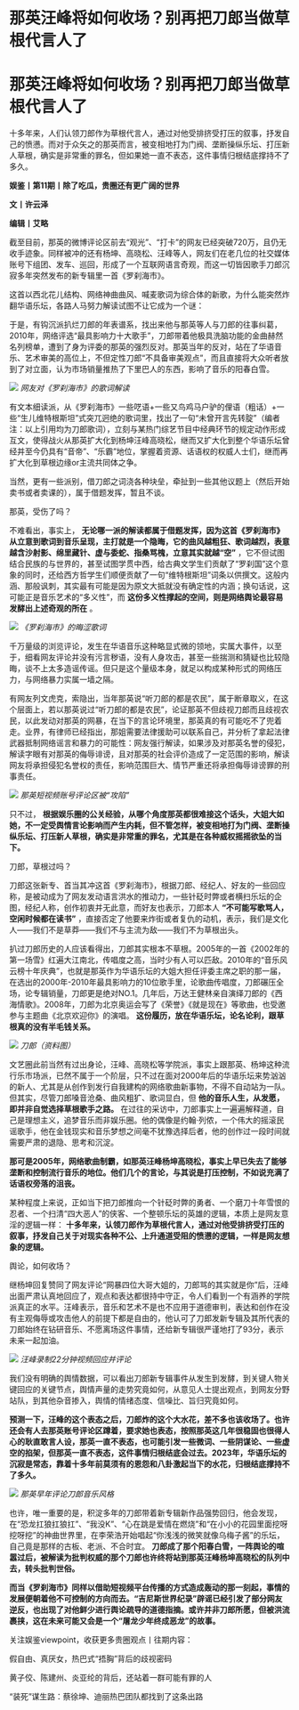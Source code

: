 # 那英汪峰将如何收场？别再把刀郎当做草根代言人了

# 那英汪峰将如何收场？别再把刀郎当做草根代言人了

十多年来，人们认领刀郎作为草根代言人，通过对他受排挤受打压的叙事，抒发自己的愤懑。而对于众矢之的那英而言，被变相地打为门阀、垄断操纵乐坛、打压新人草根，确实是非常重的罪名，但如果她一直不表态，这件事情归根结底撑持不了多久。

**娱鉴丨第11期丨除了吃瓜，贵圈还有更广阔的世界**

**文丨许云泽**

**编辑丨艾略**

截至目前，那英的微博评论区前去“观光”、“打卡”的网友已经突破720万，且仍无收手迹象。同样被冲的还有杨坤、高晓松、汪峰等人，网友们在老几位的社交媒体账号下组团、发车、巡回，形成了一个互联网语言奇观，而这一切皆因歌手刀郎沉寂多年突然发布的新专辑里一首《罗刹海市》。

这首以西北花儿结构、网络神曲曲风、喊麦歌词为综合体的新歌，为什么能突然炸翻华语乐坛，各路人马努力解读试图不让它成为一个谜：

于是，有钩沉派扒烂刀郎的年表谱系，找出来他与那英等人与刀郎的往事纠葛，2010年，网络评选“最具影响力十大歌手”，刀郎带着他极具洗脑功能的金曲赫然名列榜单，遭到了身为评委的那英的强烈反对。那英当年的反对，站在了华语音乐、艺术审美的高位上，不但定性刀郎“不具备审美观点”，而且直接将大众听者放到了对立面，认为市场销量推热了下里巴人的东西，影响了音乐的阳春白雪。

![](https://inews.gtimg.com/news_bt/OW887Oee55A_6mRW8qsP9GmcVk0b-jrjq_ej_PV30RJZQAA/1000)
_网友对《罗刹海市》的歌词解读_

有文本细读派，从《罗刹海市》一些呓语+一些又鸟鸡马户驴的俚语（粗话）+一些“生儿维特根斯坦”式突兀迥绝的歌词里，找出了一句“未曾开言先转腚”（编者注：以上引用均为刀郎歌词），立刻与某热门综艺节目中经典环节的规定动作形成互文，使得战火从那英扩大化到杨坤汪峰高晓松，继而又扩大化到整个华语乐坛曾经并至今仍具有“音帝”、“乐霸”地位，掌握着资源、话语权的权威人士们，继而再扩大化到草根边缘or主流共同体之争。

当然，更有一些派别，借刀郎之词浇各种块垒，牵扯到一些其他议题上（然后开始卖书或者卖课的），属于借题发挥，暂且不谈。

那英，受伤了吗？

不难看出，事实上，
**无论哪一派的解读都属于借题发挥，因为这首《罗刹海市》从立意到歌词到音乐呈现，主打就是一个隐晦，它的曲风越粗狂、歌词越烈，表意越含沙射影、绵里藏针、虚与委蛇、指桑骂槐，立意其实就越“空”**
，它不但试图结合民族的与世界的，甚至试图学贯中西，给古典文学生们贡献了“罗刹国”这个意象的同时，还给西方哲学生们顺便贡献了一句“维特根斯坦”词条以供撰文。这般内涵、那般讽刺，其实最有可能是因为原文大抵就没有确定性的内涵；换句话说，这可能正是音乐艺术的“多义性”，而
**这份多义性撑起的空间，则是网络舆论最容易发酵出上述奇观的所在** 。

![](https://inews.gtimg.com/news_bt/OE1lTIQicgOHxjlXh5Dr-X9zB_UgPziqRRqvCzEmLtyVgAA/1000)
_《罗刹海市》的晦涩歌词_

千万量级的浏览评论，发生在华语音乐这种略显式微的领地，实属大事件，以至于，细看网友评论并没有污言秽语，没有人身攻击，甚至一些揣测和猜疑也比较隐晦，谈不上太多造谣传谣。但只是这个量级本身，就足以构成某种形式的网络压力，与网络暴力实属一墙之隔。

有网友列文虎克，索隐出，当年那英说“听刀郎的都是农民”，属于断章取义，在这个层面上，若以那英说过“听刀郎的都是农民”，论证那英不但歧视刀郎而且歧视农民，以此发动对那英的网暴，在当下的言论环境里，那英真的有可能吃不了兜着走。业界，有律师已经指出，那姐需要法律援助可以联系自己，并分析了拿起法律武器抵制网络谣言和暴力的可能性：网友强行解读，如果涉及对那英名誉的侵犯，解读字眼有对那英的侮辱诽谤，且对那英的社会评价造成了一定范围的影响，解读网友将承担侵犯名誉权的责任，影响范围巨大、情节严重还将承担侮辱诽谤罪的刑事责任。

![](https://inews.gtimg.com/news_bt/OZggZcO73rTKsvOA8rR5RtyYTvr9gtNV1TG_OGJcGbeG8AA/1000)
_那英短视频账号评论区被“攻陷”_

只不过，
**根据娱乐圈的公关经验，从哪个角度那英都很难接这个话头，大姐大如她，不一定受舆情言论影响而产生内耗，但不管怎样，被变相地打为门阀、垄断操纵乐坛、打压新人草根，确实是非常重的罪名，尤其是在各种威权摇摇欲坠的当下。**

刀郎，草根过吗？

刀郎这张新专、首当其冲这首《罗刹海市》，根据刀郎、经纪人、好友的一些回应称，是被动成为了网友发动语言洪水的推动力，一些针砭时弊或者横扫乐坛的企图，经纪人称，创作初衷并无此意，而好友也表示，刀郎本人
**“不可能写歌骂人，空闲时候都在读书”**
，直接否定了他要来炸街或者复仇的动机，表示，我们是文化人——我们不是草莽——我们不与主流为敌——我们不为草根出头。

扒过刀郎历史的人应该看得出，刀郎其实根本不草根。2005年的一首《2002年的第一场雪》红遍大江南北，传唱度之高，当时少有人可以匹敌。2010年的“音乐风云榜十年庆典”，也就是那英作为华语乐坛的大姐大担任评委主席之职的那一届，在选出的2000年-2010年最具影响力的10位歌手里，论歌曲传唱度，刀郎碾压全场，论专辑销量，刀郎更是绝对NO.1。几年后，万达王健林亲自演绎刀郎的《西海情歌》。2008年，刀郎为北京奥运会写了《荣誉》《就是现在》等歌曲，也受邀参与主题曲《北京欢迎你》的演唱。
**这份履历，放在华语乐坛，论名论利，跟草根真的没有半毛钱关系。**

![](https://inews.gtimg.com/news_bt/Oqdde7YHEMUTVoN68umZxDPg2r89TE9XR3GO2k_3MlZg8AA/1000)
_刀郎（资料图）_

文艺圈此前当然有过出身论，汪峰、高晓松等学院派，事实上跟那英、杨坤这种流行乐市场派，已然不属于一个阶层，只不过在面对2000年后的华语乐坛来势汹汹的新人、尤其是从创作到发行自我建构的网络歌曲新事物，不得不自动站为一队。但其实，尽管刀郎嗓音沧桑、曲风粗犷、歌词显白，但
**他的音乐人生，从发愿，即并非自觉选择草根歌手之路。**
在过往的采访中，刀郎事实上一遍遍解释道，自己是理想主义，追梦音乐而非娱乐圈。他的偶像是约翰·列侬，一个伟大的摇滚民谣歌手，他在金钱现实和音乐梦想之间毫不犹豫选择后者，他的创作过一段时间就需要严肃的退隐、思考和沉淀。

**那可是2005年，网络歌曲制霸，如那英汪峰杨坤高晓松，事实上早已失去了能够垄断和控制流行音乐的地位。他们几个的言论，与其说是打压控制，不如说充满了话语权旁落的沮丧。**

某种程度上来说，正如当下把刀郎推向一个针砭时弊的勇者、一个磨刀十年雪恨的忍者、一个扫清“四大恶人”的侠客、一个整顿乐坛的英雄的逻辑，本质上是网友意淫的逻辑一样：
**十多年来，认领刀郎作为草根代言人，通过对他受排挤受打压的叙事，抒发自己关于对现实各种不公、上升通道受阻的愤懑的逻辑，一样是网友想象的逻辑。**

舆论，如何收场？

继杨坤回复赞同了网友评论“网暴四位大哥大姐的，刀郎骂的其实就是你”后，汪峰出面严肃认真地回应了，观点和表达都很持中守正，令人们看到一个有涵养的学院派真正的水平。汪峰表示，音乐和艺术不是也不应用于道德审判，表达和创作在没有主观侮辱或攻击他人的前提下都是自由的，他认可了刀郎发新专辑及其所代表的刀郎始终在钻研音乐、不愿离场这件事情，还给新专辑很严谨地打了93分，表示未来一起加油。

![](https://inews.gtimg.com/news_bt/Ob_BzJsEAazu0Y41-G2zNoDS9_8eqZWDNrnvy9M_a3CJ0AA/1000)
_汪峰录制22分钟视频回应并评论_

我们没有明确的舆情数据，可以看出刀郎新专辑事件从发生到发酵，到关键人物关键回应的关键节点，舆情声量的走势究竟如何，从意见人士提出观点，到网友分野站队，到其他杂音掺入，舆情的情绪态度、信噪比、旨归究竟如何。

**预测一下，汪峰的这个表态之后，刀郎炸的这个大水花，差不多也该收场了。也许还会有人去那英账号评论区蹲着，要求她也表态，按照那英这几年很稳固也很得人心的耿直敢言人设，那英一直不表态，也可能引发一些微词、一些阴谋论、一些虚空的掐架，但那英一直不表态，这件事情归根结底会过去。2023年，华语乐坛的沉寂是常态，靠着十多年前莫须有的恩怨和八卦激起当下的水花，归根结底撑持不了多久。**

![](https://inews.gtimg.com/news_bt/OLKx2DKEGp24NItVLzOuagqoRmzvnJausm67o83iKi6AYAA/1000)
_那英早年评论刀郎音乐风格_

也许，唯一重要的是，积淀多年的刀郎带着新专辑新作品强势回归，他会发现，在“恐龙扛狼扛狼扛”、“我没K”、“心在跳是爱情在燃烧”和“在小小的花园里面挖呀挖呀挖”的神曲世界里，在李荣浩开始唱起“你浅浅的微笑就像乌梅子酱”的乐坛，自己竟是那样的古板、老派、不合时宜。
**刀郎成了那个阳春白雪，一阵舆论的喧嚣过后，被解读为批判权威的那个刀郎也许终将站到那英汪峰杨坤高晓松的队列中去，转头批判世俗。**

**而当《罗刹海市》同样以借助短视频平台传播的方式造成轰动的那一刻起，事情的发展便朝着他不可控制的方向而去。“吉尼斯世界纪录”辟谣已经引发了部分网友逆反，也出现了对他鲜少进行舆论疏导的道德指摘。或许并非刀郎所愿，但被洪流裹挟，这在未来可能又会是一个“屠龙少年终成恶龙”的故事。**

关注娱鉴viewpoint，收获更多贵圈观点丨往期内容：

假自由、真厌女，热巴式“捂胸”背后的歧视密码

黄子佼、陈建州、炎亚纶的背后，还站着一群可能有罪的人

“装死”谋生路：蔡徐坤、迪丽热巴团队都找到了这条出路

